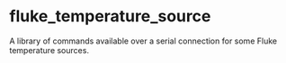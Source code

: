 # fluke_temperature_source
A library of commands available over a serial connection for some Fluke temperature sources.
